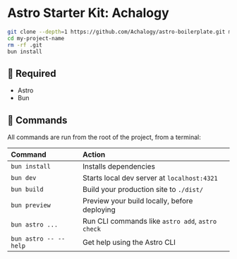 # Astro Starter Kit: Achalogy

```sh
git clone --depth=1 https://github.com/Achalogy/astro-boilerplate.git my-project-name
cd my-project-name
rm -rf .git
bun install
```

## 📝 Required

- Astro
- Bun

## 🧞 Commands

All commands are run from the root of the project, from a terminal:

| Command               | Action                                           |
| :-------------------- | :----------------------------------------------- |
| `bun install`         | Installs dependencies                            |
| `bun dev`             | Starts local dev server at `localhost:4321`      |
| `bun build`           | Build your production site to `./dist/`          |
| `bun preview`         | Preview your build locally, before deploying     |
| `bun astro ...`       | Run CLI commands like `astro add`, `astro check` |
| `bun astro -- --help` | Get help using the Astro CLI                     |